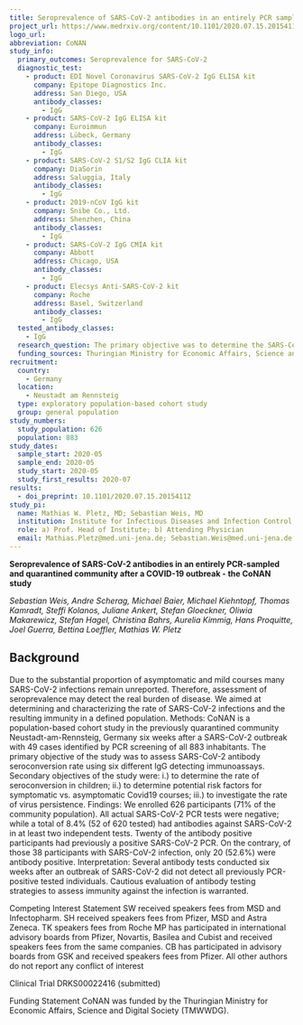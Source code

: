 ```yaml
---
title: Seroprevalence of SARS-CoV-2 antibodies in an entirely PCR sampled and quarantined community after a COVID-19 outbreak - the CoNAN study
project_url: https://www.medrxiv.org/content/10.1101/2020.07.15.20154112v1
logo_url: 
abbreviation: CoNAN
study_info:
  primary_outcomes: Seroprevalence for SARS-CoV-2
  diagnostic_test: 
    - product: EDI Novel Coronavirus SARS-CoV-2 IgG ELISA kit 
      company: Epitope Diagnostics Inc.
      address: San Diego, USA
      antibody_classes:
        - IgG
    - product: SARS-CoV-2 IgG ELISA kit
      company: Euroimmun
      address: Lübeck, Germany
      antibody_classes:
        - IgG   
    - product: SARS-CoV-2 S1/S2 IgG CLIA kit
      company: DiaSorin
      address: Saluggia, Italy
      antibody_classes:
        - IgG 
    - product: 2019-nCoV IgG kit
      company: Snibe Co., Ltd.
      address: Shenzhen, China
      antibody_classes:
        - IgG    
    - product: SARS-CoV-2 IgG CMIA kit
      company: Abbott
      address: Chicago, USA
      antibody_classes:
        - IgG    
    - product: Elecsys Anti-SARS-CoV-2 kit
      company: Roche
      address: Basel, Switzerland
      antibody_classes:
        - IgG 
  tested_antibody_classes:
    - IgG
  research_question: The primary objective was to determine the SARS-CoV-2 antibody status (sero-conversion rate) of the population of Neustadt-am-Rennsteig with a defined distance to the end of the quarantine period. SARS-CoV-2 antibody status was defined as ”positive” if participants had a positive test result in ≥ 2 of the six antibody tests (details below); otherwise participants were classified as “negative”. The secondary objectives of the study were i.) to determine the rate of seroconversion in children; ii.) to determine potential risk factors for symptomatic vs. asymptomatic Covid19 courses; iii.) to investigate the rate of virus persistence (as part of future follow-up assessments).
  funding_sources: Thuringian Ministry for Economic Affairs, Science and Digital Society (TMWWDG)
recruitment:
  country:
    - Germany
  location:
    - Neustadt am Rennsteig
  type: exploratory population-based cohort study
  group: general population
study_numbers:
  study_population: 626
  population: 883
study_dates:
  sample_start: 2020-05
  sample_end: 2020-05
  study_start: 2020-05
  study_first_results: 2020-07
results:
  - doi_preprint: 10.1101/2020.07.15.20154112
study_pi:
  name: Mathias W. Pletz, MD; Sebastian Weis, MD
  institution: Institute for Infectious Diseases and Infection Control, Jena University Hospital, 07747 Jena, Germany
  role: a) Prof. Head of Institute; b) Attending Physician
  email: Mathias.Pletz@med.uni-jena.de; Sebastian.Weis@med.uni-jena.de
---
```


__Seroprevalence of SARS-CoV-2 antibodies in an entirely PCR-sampled and quarantined community after a COVID-19 outbreak - the CoNAN study__

_Sebastian Weis, Andre Scherag, Michael Baier, Michael Kiehntopf, Thomas Kamradt, Steffi Kolanos, Juliane Ankert, Stefan Gloeckner, Oliwia Makarewicz, Stefan Hagel, Christina Bahrs, Aurelia Kimmig, Hans Proquitte, Joel Guerra, Bettina Loeffler, Mathias W. Pletz_

## Background

Due to the substantial proportion of asymptomatic and mild courses many SARS-CoV-2 infections remain unreported. Therefore, assessment of seroprevalence may detect the real burden of disease. We aimed at determining and characterizing the rate of SARS-CoV-2 infections and the resulting immunity in a defined population. Methods: CoNAN is a population-based cohort study in the previously quarantined community Neustadt-am-Rennsteig, Germany six weeks after a SARS-CoV-2 outbreak with 49 cases identified by PCR screening of all 883 inhabitants. The primary objective of the study was to assess SARS-CoV-2 antibody seroconversion rate using six different IgG detecting immunoassays. Secondary objectives of the study were: i.) to determine the rate of seroconversion in children; ii.) to determine potential risk factors for symptomatic vs. asymptomatic Covid19 courses; iii.) to investigate the rate of virus persistence. Findings: We enrolled 626 participants (71% of the community population). All actual SARS-CoV-2 PCR tests were negative; while a total of 8.4% (52 of 620 tested) had antibodies against SARS-CoV-2 in at least two independent tests. Twenty of the antibody positive participants had previously a positive SARS-CoV-2 PCR. On the contrary, of those 38 participants with SARS-CoV-2 infection, only 20 (52.6%) were antibody positive. Interpretation: Several antibody tests conducted six weeks after an outbreak of SARS-CoV-2 did not detect all previously PCR-positive tested individuals. Cautious evaluation of antibody testing strategies to assess immunity against the infection is warranted.

Competing Interest Statement
SW received speakers fees from MSD and Infectopharm. SH received speakers fees from Pfizer, MSD and Astra Zeneca. TK speakers fees from Roche MP has participated in international advisory boards from Pfizer, Novartis, Basilea and Cubist and received speakers fees from the same companies. CB has participated in advisory boards from GSK and received speakers fees from Pfizer. All other authors do not report any conflict of interest

Clinical Trial
DRKS00022416 (submitted)

Funding Statement
CoNAN was funded by the Thuringian Ministry for Economic Affairs, Science and Digital Society (TMWWDG).
